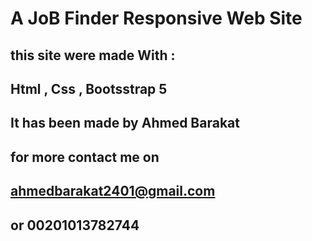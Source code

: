 # A JoB Finder Responsive Web Site

## this site were made With :

## Html , Css , Bootsstrap 5

## It has been made by Ahmed Barakat

## for more contact me on

## ahmedbarakat2401@gmail.com

## or 00201013782744
